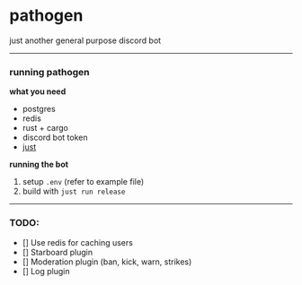 # pathogen
just another general purpose discord bot

---
### running pathogen
**what you need**
- postgres
- redis
- rust + cargo
- discord bot token
- [just](https://github.com/casey/just)

**running the bot**
1. setup `.env` (refer to example file)
2. build with `just run release`

---
### TODO:
- [] Use redis for caching users
- [] Starboard plugin
- [] Moderation plugin (ban, kick, warn, strikes)
- [] Log plugin
